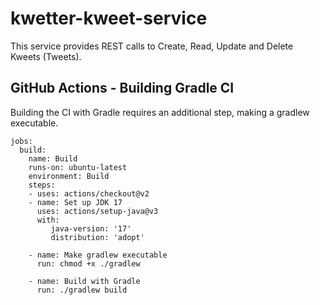 # kwetter-kweet-service

This service provides REST calls to Create, Read, Update and Delete Kweets (Tweets).

## GitHub Actions - Building Gradle CI 
Building the CI with Gradle requires an additional step, making a gradlew executable.

```
jobs:
  build:
    name: Build
    runs-on: ubuntu-latest
    environment: Build
    steps:
    - uses: actions/checkout@v2
    - name: Set up JDK 17
      uses: actions/setup-java@v3
      with:
         java-version: '17'
         distribution: 'adopt'

    - name: Make gradlew executable
      run: chmod +x ./gradlew

    - name: Build with Gradle
      run: ./gradlew build
```
